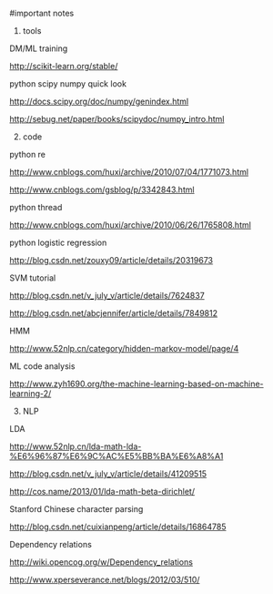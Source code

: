 #important notes

1) tools

DM/ML training 

http://scikit-learn.org/stable/

python scipy numpy quick look

http://docs.scipy.org/doc/numpy/genindex.html

http://sebug.net/paper/books/scipydoc/numpy_intro.html

2) code

python re

http://www.cnblogs.com/huxi/archive/2010/07/04/1771073.html

http://www.cnblogs.com/gsblog/p/3342843.html

python thread

http://www.cnblogs.com/huxi/archive/2010/06/26/1765808.html


python logistic regression

http://blog.csdn.net/zouxy09/article/details/20319673

SVM tutorial

http://blog.csdn.net/v_july_v/article/details/7624837

http://blog.csdn.net/abcjennifer/article/details/7849812

HMM

http://www.52nlp.cn/category/hidden-markov-model/page/4

ML code analysis

http://www.zyh1690.org/the-machine-learning-based-on-machine-learning-2/

3) NLP

LDA

http://www.52nlp.cn/lda-math-lda-%E6%96%87%E6%9C%AC%E5%BB%BA%E6%A8%A1

http://blog.csdn.net/v_july_v/article/details/41209515

http://cos.name/2013/01/lda-math-beta-dirichlet/

Stanford Chinese character parsing

http://blog.csdn.net/cuixianpeng/article/details/16864785

Dependency relations

http://wiki.opencog.org/w/Dependency_relations

http://www.xperseverance.net/blogs/2012/03/510/

